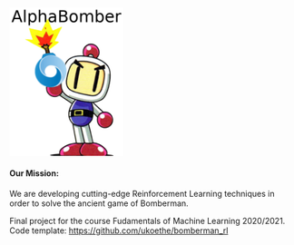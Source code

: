 <p align="left">
  <img src="alphabomber.png"  width="200"/> <h4>Our Mission:</h4> We are developing cutting-edge Reinforcement Learning techniques in order to solve the ancient game of Bomberman. 
</p> 


Final project for the course Fudamentals of Machine Learning 2020/2021.  
Code template: https://github.com/ukoethe/bomberman_rl  


